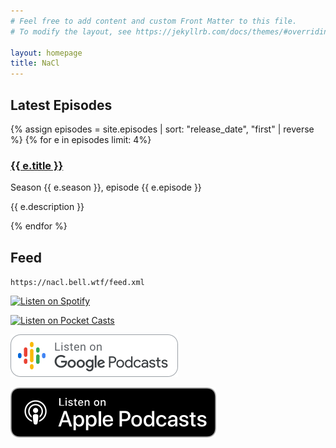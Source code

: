 ```yaml
---
# Feel free to add content and custom Front Matter to this file.
# To modify the layout, see https://jekyllrb.com/docs/themes/#overriding-theme-defaults

layout: homepage
title: NaCl
---
```


## Latest Episodes

{% assign episodes = site.episodes | sort: "release_date", "first" | reverse %}
{% for e in episodes limit: 4%}
<section class="episode">
    <h3><a href="{{ e.url }}">{{ e.title }}</a></h3>
    <p>Season {{ e.season }}, episode {{ e.episode }}</p>
    <p>{{ e.description }}</p>
</section>
{% endfor %}

## Feed

`https://nacl.bell.wtf/feed.xml`

[![Listen on Spotify](https://podcasters.spotify.com/images/spotify-podcast-badge-blk-grn-165x40.png)](https://open.spotify.com/show/11eQgadz2hHk5kM6ckwDNv)

[![Listen on Pocket
Casts](https://static2.pocketcasts.com/assets/subscribe/pocketcasts_small_dark@2x.png)](https://pca.st/1HZ2)

[![Listen on Google Podcasts](/assets/img/google_podcasts_badge@2x.png)](https://www.google.com/podcasts?feed=aHR0cHM6Ly9uYWNsLmJlbGwud3RmL2ZlZWQueG1s)

[![Listen on Apple Podcasts](/assets/img/apple-podcasts.png)](https://podcasts.apple.com/gb/podcast/nacl/id1458981698)
